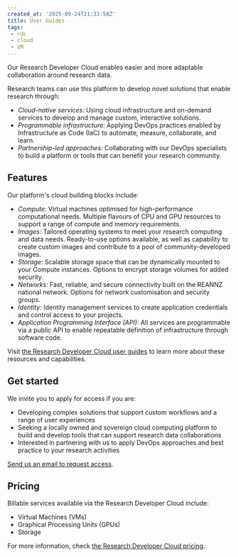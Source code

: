 ```yaml
---
created_at: '2025-09-24T21:33:58Z'
title: User Guides
tags:
 - rdc
 - cloud
 - VM
---
```


Our Research Developer Cloud enables easier and more adaptable collaboration around research data.

Research teams can use this platform to develop novel solutions that enable research through:

- *Cloud-native services:* Using cloud infrastructure and on-demand services to develop and manage custom, interactive solutions.
- *Programmable infrastructure:* Applying DevOps practices enabled by Infrastructure as Code (IaC) to automate, measure, collaborate, and learn.
- *Partnership-led approaches:* Collaborating with our DevOps specialists to build a platform or tools that can benefit your research community.


## Features

Our platform's cloud building blocks include:

- *Compute:* Virtual machines optimised for high-performance computational needs. Multiple flavours of CPU and GPU resources to support a range of compute and memory requirements.
- *Images:* Tailored operating systems to meet your research computing and data needs. Ready-to-use options available, as well as capability to create custom images and contribute to a pool of community-developed images.
- *Storage:* Scalable storage space that can be dynamically mounted to your Compute instances. Options to encrypt storage volumes for added security.
- *Networks:* Fast, reliable, and secure connectivity built on the REANNZ national network. Options for network customisation and security groups.
- *Identity:* Identity management services to create application credentials and control access to your projects.
- *Application Programming Interface (API):* All services are programmable via a public API to enable repeatable definition of infrastructure through software code.

Visit [the Research Developer Cloud user guides](https://support.cloud.nesi.org.nz/user-guides/) to learn more about these resources and capabilities.


## Get started

We invite you to apply for access if you are:

- Developing complex solutions that support custom workflows and a range of user experiences
- Seeking a locally owned and sovereign cloud computing platform to build and develop tools that can support research data collaborations
- Interested in partnering with us to apply DevOps approaches and best practice to your research activities

[Send us an email to request access](https://docs.google.com/forms/d/e/1FAIpQLScYsLxe1HswOW9DFUNuhyTcYhdWY7-SZqTF3RpeBpFcyNdhUA/viewform).


## Pricing

Billable services available via the Research Developer Cloud include:

- Virtual Machines (VMs)
- Graphical Processing Units (GPUs)
- Storage

For more information, check [the Research Developer Cloud pricing](https://docs.nesi.org.nz/Service_Subscriptions/Overview/Pricing/#research-developer-cloud).
